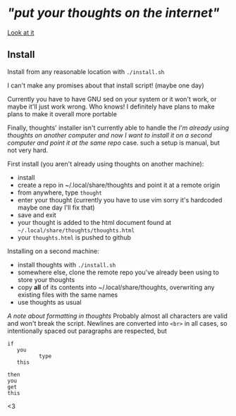 
# *"put your thoughts on the internet"* 
[Look at it](https://thoughts.maren.hup.is)

## Install
Install from any reasonable location with `./install.sh`

I can't make any promises about that install script! (maybe one day)

Currently you have to have GNU sed on your system or it won't work, or maybe it'll just work wrong. Who knows! I definitely have plans to make plans to make it overall more portable

Finally, thoughts' installer isn't currently able to handle the *I'm already using thoughts on another computer and now I want to install it on a second computer and point it at the same repo* case. such a setup is manual, but not very hard.

First install (you aren't already using thoughts on another machine):
* install
* create a repo in ~/.local/share/thoughts and point it at a remote origin
* from anywhere, type `thought`
* enter your thought (currently you have to use vim sorry it's hardcoded maybe one day I'll fix that)
* save and exit
* your thought is added to the html document found at `~/.local/share/thoughts/thoughts.html`
* your `thoughts.html` is pushed to github

Installing on a second machine:
* install thoughts with `./install.sh`
* somewhere else, clone the remote repo you've already been using to store your thoughts
* copy **all** of its contents into ~/.local/share/thoughts, overwriting any existing files with the same names
* use thoughts as usual

*A note about formatting in thoughts*
Probably almost all characters are valid and won't break the script. Newlines are converted into `<br>` in all cases, so intentionally spaced out paragraphs are respected, but
```
if
   you
          type
   this
```
```
then
you
get
this
```

<3
